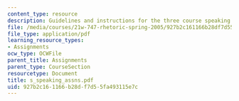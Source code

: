 ```yaml
---
content_type: resource
description: Guidelines and instructions for the three course speaking assignments.
file: /media/courses/21w-747-rhetoric-spring-2005/927b2c161166b28df7d55fa493115e7c_s_speaking_assns.pdf
file_type: application/pdf
learning_resource_types:
- Assignments
ocw_type: OCWFile
parent_title: Assignments
parent_type: CourseSection
resourcetype: Document
title: s_speaking_assns.pdf
uid: 927b2c16-1166-b28d-f7d5-5fa493115e7c
---
```

